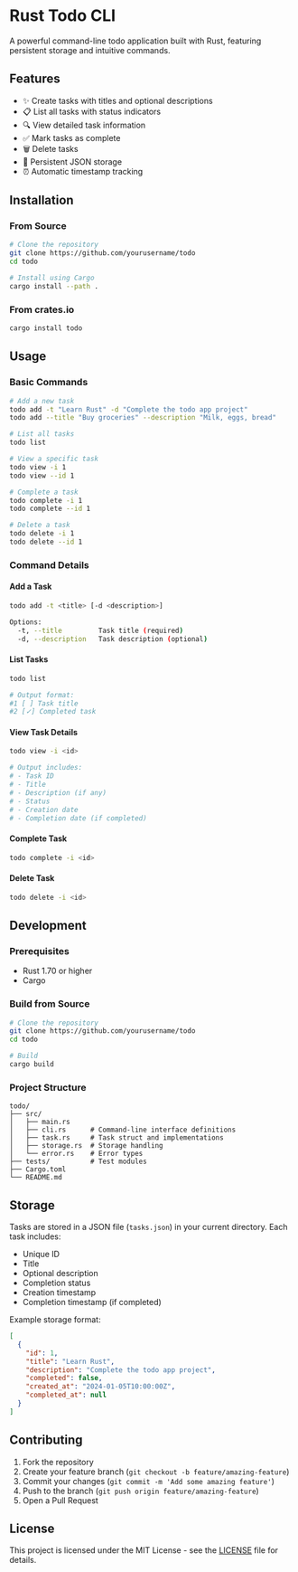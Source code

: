# Rust Todo CLI

A powerful command-line todo application built with Rust, featuring persistent storage and intuitive commands.

## Features

- ✨ Create tasks with titles and optional descriptions
- 📋 List all tasks with status indicators
- 🔍 View detailed task information
- ✅ Mark tasks as complete
- 🗑️ Delete tasks
- 💾 Persistent JSON storage
- ⏰ Automatic timestamp tracking

## Installation

### From Source
```bash
# Clone the repository
git clone https://github.com/yourusername/todo
cd todo

# Install using Cargo
cargo install --path .
```

### From crates.io
```bash
cargo install todo
```

## Usage

### Basic Commands

```bash
# Add a new task
todo add -t "Learn Rust" -d "Complete the todo app project"
todo add --title "Buy groceries" --description "Milk, eggs, bread"

# List all tasks
todo list

# View a specific task
todo view -i 1
todo view --id 1

# Complete a task
todo complete -i 1
todo complete --id 1

# Delete a task
todo delete -i 1
todo delete --id 1
```

### Command Details

#### Add a Task
```bash
todo add -t <title> [-d <description>]

Options:
  -t, --title         Task title (required)
  -d, --description   Task description (optional)
```

#### List Tasks
```bash
todo list

# Output format:
#1 [ ] Task title
#2 [✓] Completed task
```

#### View Task Details
```bash
todo view -i <id>

# Output includes:
# - Task ID
# - Title
# - Description (if any)
# - Status
# - Creation date
# - Completion date (if completed)
```

#### Complete Task
```bash
todo complete -i <id>
```

#### Delete Task
```bash
todo delete -i <id>
```

## Development

### Prerequisites
- Rust 1.70 or higher
- Cargo

### Build from Source
```bash
# Clone the repository
git clone https://github.com/yourusername/todo
cd todo

# Build
cargo build
```

### Project Structure
```
todo/
├── src/
│   ├── main.rs
│   ├── cli.rs      # Command-line interface definitions
│   ├── task.rs     # Task struct and implementations
│   ├── storage.rs  # Storage handling
│   └── error.rs    # Error types
├── tests/          # Test modules
├── Cargo.toml
└── README.md
```

## Storage

Tasks are stored in a JSON file (`tasks.json`) in your current directory. Each task includes:
- Unique ID
- Title
- Optional description
- Completion status
- Creation timestamp
- Completion timestamp (if completed)

Example storage format:
```json
[
  {
    "id": 1,
    "title": "Learn Rust",
    "description": "Complete the todo app project",
    "completed": false,
    "created_at": "2024-01-05T10:00:00Z",
    "completed_at": null
  }
]
```

## Contributing

1. Fork the repository
2. Create your feature branch (`git checkout -b feature/amazing-feature`)
3. Commit your changes (`git commit -m 'Add some amazing feature'`)
4. Push to the branch (`git push origin feature/amazing-feature`)
5. Open a Pull Request

## License

This project is licensed under the MIT License - see the [LICENSE](LICENSE) file for details.